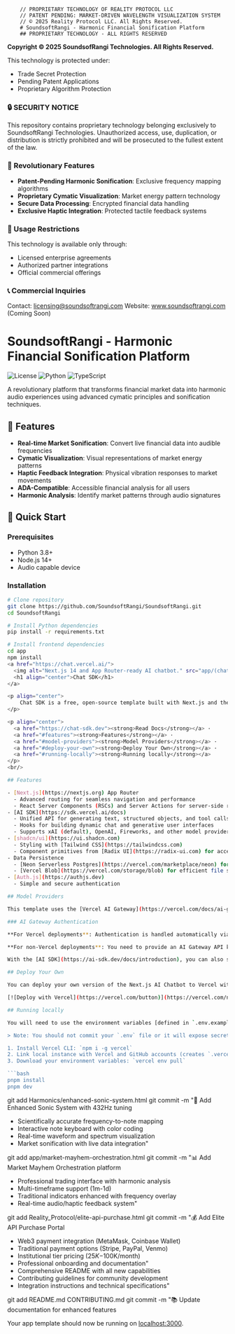         // PROPRIETARY TECHNOLOGY OF REALITY PROTOCOL LLC
        // PATENT PENDING: MARKET-DRIVEN WAVELENGTH VISUALIZATION SYSTEM
        // © 2025 Reality Protocol LLC. All Rights Reserved.
        # SoundsoftRangi - Harmonic Financial Sonification Platform
        ## PROPRIETARY TECHNOLOGY - ALL RIGHTS RESERVED

**Copyright © 2025 SoundsofRangi Technologies. All Rights Reserved.**

This technology is protected under:
- Trade Secret Protection
- Pending Patent Applications
- Proprietary Algorithm Protection

### 🔒 SECURITY NOTICE
This repository contains proprietary technology belonging exclusively to SoundsoftRangi Technologies. Unauthorized access, use, duplication, or distribution is strictly prohibited and will be prosecuted to the fullest extent of the law.

### 🌟 Revolutionary Features
- **Patent-Pending Harmonic Sonification**: Exclusive frequency mapping algorithms
- **Proprietary Cymatic Visualization**: Market energy pattern technology
- **Secure Data Processing**: Encrypted financial data handling
- **Exclusive Haptic Integration**: Protected tactile feedback systems

### 🚫 Usage Restrictions
This technology is available only through:
- Licensed enterprise agreements
- Authorized partner integrations
- Official commercial offerings

### 📞 Commercial Inquiries
Contact: licensing@soundsoftrangi.com
Website: www.soundsoftrangi.com (Coming Soon)
# SoundsoftRangi - Harmonic Financial Sonification Platform

![License](https://img.shields.io/badge/License-MIT-blue.svg)
![Python](https://img.shields.io/badge/Python-3.8%2B-green)
![TypeScript](https://img.shields.io/badge/TypeScript-4.0%2B-blue)

A revolutionary platform that transforms financial market data into harmonic audio experiences using advanced cymatic principles and sonification techniques.

## 🌟 Features

- **Real-time Market Sonification**: Convert live financial data into audible frequencies
- **Cymatic Visualization**: Visual representations of market energy patterns
- **Haptic Feedback Integration**: Physical vibration responses to market movements
- **ADA-Compatible**: Accessible financial analysis for all users
- **Harmonic Analysis**: Identify market patterns through audio signatures

## 🚀 Quick Start

### Prerequisites
- Python 3.8+
- Node.js 14+
- Audio capable device

### Installation

```bash
# Clone repository
git clone https://github.com/SoundsoftRangi/SoundsoftRangi.git
cd SoundsoftRangi

# Install Python dependencies
pip install -r requirements.txt

# Install frontend dependencies
cd app
npm install
<a href="https://chat.vercel.ai/">
  <img alt="Next.js 14 and App Router-ready AI chatbot." src="app/(chat)/opengraph-image.png">
  <h1 align="center">Chat SDK</h1>
</a>

<p align="center">
    Chat SDK is a free, open-source template built with Next.js and the AI SDK that helps you quickly build powerful chatbot applications.
</p>

<p align="center">
  <a href="https://chat-sdk.dev"><strong>Read Docs</strong></a> ·
  <a href="#features"><strong>Features</strong></a> ·
  <a href="#model-providers"><strong>Model Providers</strong></a> ·
  <a href="#deploy-your-own"><strong>Deploy Your Own</strong></a> ·
  <a href="#running-locally"><strong>Running locally</strong></a>
</p>
<br/>

## Features

- [Next.js](https://nextjs.org) App Router
  - Advanced routing for seamless navigation and performance
  - React Server Components (RSCs) and Server Actions for server-side rendering and increased performance
- [AI SDK](https://sdk.vercel.ai/docs)
  - Unified API for generating text, structured objects, and tool calls with LLMs
  - Hooks for building dynamic chat and generative user interfaces
  - Supports xAI (default), OpenAI, Fireworks, and other model providers
- [shadcn/ui](https://ui.shadcn.com)
  - Styling with [Tailwind CSS](https://tailwindcss.com)
  - Component primitives from [Radix UI](https://radix-ui.com) for accessibility and flexibility
- Data Persistence
  - [Neon Serverless Postgres](https://vercel.com/marketplace/neon) for saving chat history and user data
  - [Vercel Blob](https://vercel.com/storage/blob) for efficient file storage
- [Auth.js](https://authjs.dev)
  - Simple and secure authentication

## Model Providers

This template uses the [Vercel AI Gateway](https://vercel.com/docs/ai-gateway) to access multiple AI models through a unified interface. The default configuration includes [xAI](https://x.ai) models (`grok-2-vision-1212`, `grok-3-mini-beta`) routed through the gateway.

### AI Gateway Authentication

**For Vercel deployments**: Authentication is handled automatically via OIDC tokens.

**For non-Vercel deployments**: You need to provide an AI Gateway API key by setting the `AI_GATEWAY_API_KEY` environment variable in your `.env.local` file.

With the [AI SDK](https://ai-sdk.dev/docs/introduction), you can also switch to direct LLM providers like [OpenAI](https://openai.com), [Anthropic](https://anthropic.com), [Cohere](https://cohere.com/), and [many more](https://ai-sdk.dev/providers/ai-sdk-providers) with just a few lines of code.

## Deploy Your Own

You can deploy your own version of the Next.js AI Chatbot to Vercel with one click:

[![Deploy with Vercel](https://vercel.com/button)](https://vercel.com/new/clone?repository-url=https%3A%2F%2Fgithub.com%2Fvercel%2Fai-chatbot&env=AUTH_SECRET&envDescription=Learn+more+about+how+to+get+the+API+Keys+for+the+application&envLink=https%3A%2F%2Fgithub.com%2Fvercel%2Fai-chatbot%2Fblob%2Fmain%2F.env.example&demo-title=AI+Chatbot&demo-description=An+Open-Source+AI+Chatbot+Template+Built+With+Next.js+and+the+AI+SDK+by+Vercel.&demo-url=https%3A%2F%2Fchat.vercel.ai&products=%5B%7B%22type%22%3A%22integration%22%2C%22protocol%22%3A%22ai%22%2C%22productSlug%22%3A%22grok%22%2C%22integrationSlug%22%3A%22xai%22%7D%2C%7B%22type%22%3A%22integration%22%2C%22protocol%22%3A%22storage%22%2C%22productSlug%22%3A%22neon%22%2C%22integrationSlug%22%3A%22neon%22%7D%2C%7B%22type%22%3A%22integration%22%2C%22protocol%22%3A%22storage%22%2C%22productSlug%22%3A%22upstash-kv%22%2C%22integrationSlug%22%3A%22upstash%22%7D%2C%7B%22type%22%3A%22blob%22%7D%5D)

## Running locally

You will need to use the environment variables [defined in `.env.example`](.env.example) to run Next.js AI Chatbot. It's recommended you use [Vercel Environment Variables](https://vercel.com/docs/projects/environment-variables) for this, but a `.env` file is all that is necessary.

> Note: You should not commit your `.env` file or it will expose secrets that will allow others to control access to your various AI and authentication provider accounts.

1. Install Vercel CLI: `npm i -g vercel`
2. Link local instance with Vercel and GitHub accounts (creates `.vercel` directory): `vercel link`
3. Download your environment variables: `vercel env pull`

```bash
pnpm install
pnpm dev
```
git add Harmonics/enhanced-sonic-system.html
git commit -m "🎼 Add Enhanced Sonic System with 432Hz tuning

- Scientifically accurate frequency-to-note mapping
- Interactive note keyboard with color coding
- Real-time waveform and spectrum visualization
- Market sonification with live data integration"

git add app/market-mayhem-orchestration.html
git commit -m "📊 Add Market Mayhem Orchestration platform

- Professional trading interface with harmonic analysis
- Multi-timeframe support (1m-1d)
- Traditional indicators enhanced with frequency overlay
- Real-time audio/haptic feedback system"

git add Reality_Protocol/elite-api-purchase.html
git commit -m "💰 Add Elite API Purchase Portal

- Web3 payment integration (MetaMask, Coinbase Wallet)
- Traditional payment options (Stripe, PayPal, Venmo)
- Institutional tier pricing ($25K-$100K/month)
- Professional onboarding and documentation"
- Comprehensive README with all new capabilities
- Contributing guidelines for community development
- Integration instructions and technical specifications"

git add README.md CONTRIBUTING.md
git commit -m "📚 Update documentation for enhanced features

Your app template should now be running on [localhost:3000](http://localhost:3000).
